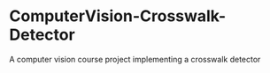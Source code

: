 # ComputerVision-Crosswalk-Detector
A computer vision course project implementing a crosswalk detector
